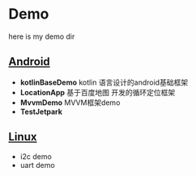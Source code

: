 # Demo
here is my demo dir

## [Android](./Android)
- **kotlinBaseDemo** kotlin 语言设计的android基础框架 
- **LocationApp**  基于百度地图 开发的循环定位框架 
- **MvvmDemo** MVVM框架demo
- **TestJetpark** 

## [Linux](./Linux)
- i2c demo
- uart demo
